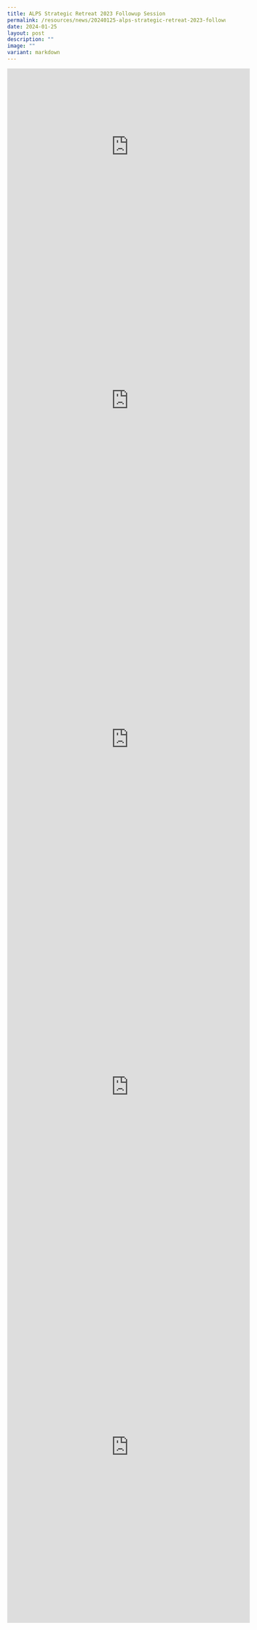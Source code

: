 ```yaml
---
title: ALPS Strategic Retreat 2023 Followup Session
permalink: /resources/news/20240125-alps-strategic-retreat-2023-followup-session/
date: 2024-01-25
layout: post
description: ""
image: ""
variant: markdown
---
```

<iframe allow="autoplay; clipboard-write; encrypted-media; picture-in-picture; web-share" allowfullscreen="true" frameborder="0" scrolling="no" style="border:none;overflow:hidden" height="359" width="560" src="https://www.facebook.com/plugins/post.php?href=https%3A%2F%2Fwww.facebook.com%2Falpshealthcaresupplychain%2Fposts%2Fpfbid0kT1zFseGwreAfLgqxxxY6XS4K3kK2vZ4GfQMDvPwXHTV6nvZMkbTZDuXNiwwkCcNl&amp;width=560&amp;show_text=true&amp;height=359&amp;appId"></iframe>

<br>

<iframe allow="autoplay; clipboard-write; encrypted-media; picture-in-picture; web-share" allowfullscreen="true" frameborder="0" scrolling="no" style="border:none;overflow:hidden" height="810" width="560" src="https://www.facebook.com/plugins/post.php?href=https%3A%2F%2Fwww.facebook.com%2Falpshealthcaresupplychain%2Fposts%2Fpfbid029beUTUMYKj6QQpV228SRscJmQQpH99RrE9NedQUjvAC3bJWu6EdMNaqxVhamoY5Ql&amp;width=560&amp;show_text=true&amp;height=810&amp;appId"></iframe>

<br>

<iframe allow="autoplay; clipboard-write; encrypted-media; picture-in-picture; web-share" allowfullscreen="true" frameborder="0" scrolling="no" style="border:none;overflow:hidden" height="750" width="560" src="https://www.facebook.com/plugins/post.php?href=https%3A%2F%2Fwww.facebook.com%2Falpshealthcaresupplychain%2Fposts%2Fpfbid0KJdDQydhpg36k3hXDg6T8Gz8ckeEVpMvBJBFXt82wMf83JLE8PvWkyrihK2GobGUl&amp;width=560&amp;show_text=true&amp;height=475&amp;appId"></iframe>

<br>

<iframe allow="autoplay; clipboard-write; encrypted-media; picture-in-picture; web-share" allowfullscreen="true" frameborder="0" scrolling="no" style="border:none;overflow:hidden" height="849" width="560" src="https://www.facebook.com/plugins/post.php?href=https%3A%2F%2Fwww.facebook.com%2Falpshealthcaresupplychain%2Fposts%2Fpfbid0UqLZDuzC94DQqXeoUaQuN8nhEGDvutxDdj3zymG6YwPx6ER4jyexUSh3mjVcorusl&amp;width=560&amp;show_text=true&amp;height=849&amp;appId"></iframe>

<br>

<iframe allow="autoplay; clipboard-write; encrypted-media; picture-in-picture; web-share" allowfullscreen="true" frameborder="0" scrolling="no" style="border:none;overflow:hidden" height="810" width="560" src="https://www.facebook.com/plugins/post.php?href=https%3A%2F%2Fwww.facebook.com%2Falpshealthcaresupplychain%2Fposts%2Fpfbid0yHwSw33uX1r6GhDQVf2B24UXyFUXgXKLuAsxZHVdH5fEHMeQQL3MfLspE7gHbiATl&amp;width=560&amp;show_text=true&amp;height=810&amp;appId"></iframe>